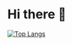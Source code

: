 # Hi there 👋

[![Top Langs](https://github-readme-stats.vercel.app/api/top-langs/?username=mstrow)](https://github.com/anuraghazra/github-readme-stats)
